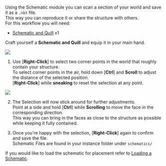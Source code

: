 Using the Schematic module you can scan a section of your world and save it as a `.nbt` file.  
This way you can reproduce it or share the structure with others.  
For this workflow you will need:
* [Schematic and Quill](https://github.com/simibubi/Create/wiki/Schematic-and-Quill) x1

Craft yourself a **Schematic and Quill** and equip it in your main hand. 

![](https://i.imgur.com/NUrKAfp.png)

1. Use [**Right-Click**] to select two corner points in the world that roughly contain your structure.  
To select corner points in the air, hold down [**Ctrl**] and **Scroll** to adjust the distance of the selected position.  
[**Right-Click**] while **sneaking** to reset the selection at any point.

![](https://i.imgur.com/C4fHHE1.png)

2. The Selection will now stick around for further adjustments.  
Point at a side and hold [**Ctrl**] while **Scrolling** to move the face in the corresponding direction.  
This way you can bring in the faces as close to the structure as possible while keeping it fully contained.

3. Once you're happy with the selection, [**Right-Click**] again to confirm and save the file.  
Schematic Files are found in your instance folder under `schematics/`

If you would like to load the schematic for placement refer to [Loading a Schematic](https://github.com/simibubi/Create/wiki/Loading-a-Schematic).